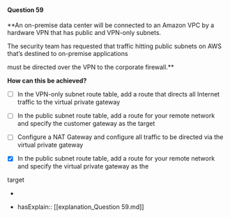 #### Question  59


**An on-premise data center will be connected to an Amazon VPC by a hardware VPN that has public and VPN-only subnets.

The security team has requested that traffic hitting public subnets on AWS that’s destined to on-premise applications

must be directed over the VPN to the corporate firewall.**


**How can this be achieved?**


- [ ] In the VPN-only subnet route table, add a route that directs all Internet traffic to the virtual private gateway


- [ ] In the public subnet route table, add a route for your remote network and specify the customer gateway as the target


- [ ] Configure a NAT Gateway and configure all traffic to be directed via the virtual private gateway


- [x] In the public subnet route table, add a route for your remote network and specify the virtual private gateway as the

target


*

- hasExplain:: [[explanation_Question  59.md]]